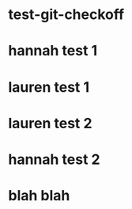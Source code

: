 # test-git-checkoff

# hannah test 1

# lauren test 1

# lauren test 2

# hannah test 2

# blah blah